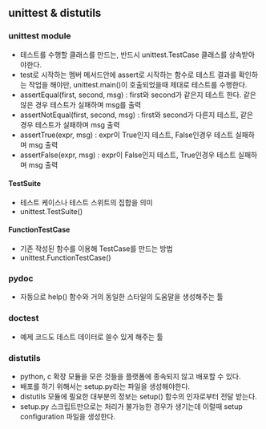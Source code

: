 ## unittest & distutils
###  unittest module
- 테스트를 수행할 클래스를 만드는, 반드시 unittest.TestCase 클래스를 상속받아야한다.
- test로 시작하는 멤버 메서드안에 assert로 시작하는 함수로 테스트 결과를 확인하는 작업을 해야만, unittest.main()이 호출되었을때 제대로 테스트를 수행한다.
- assertEqual(first, second, msg) : first와 second가 같은지 테스트 한다. 같은 않은 경우 테스트가 실패하며 msg를 출력
- assertNotEqual(first, second, msg) : first와 second가 다른지 테스트, 같은 경우 테스트가 실패하며 msg 출력
- assertTrue(expr, msg) : expr이 True인지 테스트, False인경우 테스트 실패하며 msg 출력
- assertFalse(expr, msg) : expr이 False인지 테스트, True인경우 테스트 실패하며 msg 출력

#### TestSuite
- 테스트 케이스나 테스트 스위트의 집합을 의미
- unittest.TestSuite()

####  FunctionTestCase
- 기존 작성된 함수를 이용해 TestCase를 만드는 방법
- unittest.FunctionTestCase()

### pydoc
- 자동으로 help() 함수와 거의 동일한 스타일의 도움말을 생성해주는 툴

### doctest
- 예제 코드도 데스트 데이터로 쓸수 있게 해주는 툴

### distutils
- python, c 확장 모듈을 모은 것들을 플랫폼에 종속되지 않고 배포할 수 있다.
- 배포를 하기 위해서는 setup.py라는 파일을 생성해야한다.
- distutils 모듈에 필요한 대부분의 정보는 setup() 함수의 인자로부터 전달 받는다.
- setup.py 스크립트만으로는 처리가 불가능한 경우가 생기는데 이럴때 setup configuration 파일을 생성한다.
